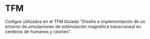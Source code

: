 # TFM
Códigos utilizados en el TFM titulado "Diseño e implementación de un entorno de simulaciones de estimulación magnética transcraneal en cerebros de humanos y ratones".
